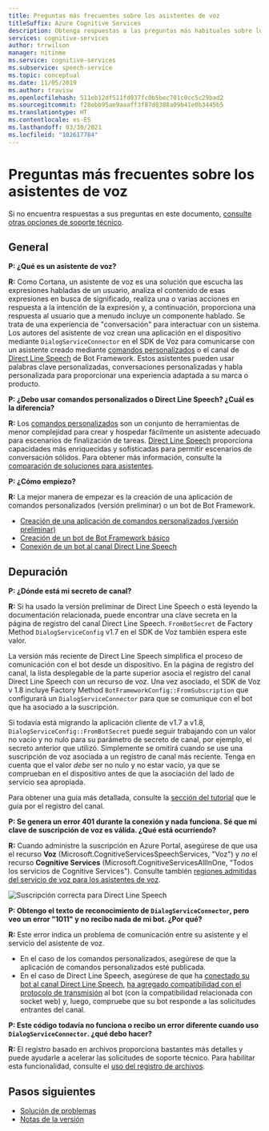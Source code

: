 ```yaml
---
title: Preguntas más frecuentes sobre los asistentes de voz
titleSuffix: Azure Cognitive Services
description: Obtenga respuestas a las preguntas más habituales sobre los asistentes de voz que usan comandos personalizados o el canal de Direct Line Speech.
services: cognitive-services
author: trrwilson
manager: nitinme
ms.service: cognitive-services
ms.subservice: speech-service
ms.topic: conceptual
ms.date: 11/05/2019
ms.author: travisw
ms.openlocfilehash: 511eb12df511fd037fc0b5bec701c0cc5c29bad2
ms.sourcegitcommit: f28ebb95ae9aaaff3f87d8388a09b41e0b3445b5
ms.translationtype: HT
ms.contentlocale: es-ES
ms.lasthandoff: 03/30/2021
ms.locfileid: "102617784"
---
```

# <a name="voice-assistants-frequently-asked-questions"></a>Preguntas más frecuentes sobre los asistentes de voz

Si no encuentra respuestas a sus preguntas en este documento, [consulte otras opciones de soporte técnico](../cognitive-services-support-options.md?context=%2fazure%2fcognitive-services%2fspeech-service%2fcontext%2fcontext%253fcontext%253d%2fazure%2fcognitive-services%2fspeech-service%2fcontext%2fcontext).

## <a name="general"></a>General

**P: ¿Qué es un asistente de voz?**

**R:** Como Cortana, un asistente de voz es una solución que escucha las expresiones habladas de un usuario, analiza el contenido de esas expresiones en busca de significado, realiza una o varias acciones en respuesta a la intención de la expresión y, a continuación, proporciona una respuesta al usuario que a menudo incluye un componente hablado. Se trata de una experiencia de "conversación" para interactuar con un sistema. Los autores del asistente de voz crean una aplicación en el dispositivo mediante `DialogServiceConnector` en el SDK de Voz para comunicarse con un asistente creado mediante [comandos personalizados](custom-commands.md) o el canal de [Direct Line Speech](direct-line-speech.md) de Bot Framework. Estos asistentes pueden usar palabras clave personalizadas, conversaciones personalizadas y habla personalizada para proporcionar una experiencia adaptada a su marca o producto.

**P: ¿Debo usar comandos personalizados o Direct Line Speech? ¿Cuál es la diferencia?**

**R:** Los [comandos personalizados](custom-commands.md) son un conjunto de herramientas de menor complejidad para crear y hospedar fácilmente un asistente adecuado para escenarios de finalización de tareas. [Direct Line Speech](direct-line-speech.md) proporciona capacidades más enriquecidas y sofisticadas para permitir escenarios de conversación sólidos. Para obtener más información, consulte la [comparación de soluciones para asistentes](voice-assistants.md#choosing-an-assistant-solution).

**P: ¿Cómo empiezo?**

**R:** La mejor manera de empezar es la creación de una aplicación de comandos personalizados (versión preliminar) o un bot de Bot Framework.

- [Creación de una aplicación de comandos personalizados (versión preliminar)](./quickstart-custom-commands-application.md)
- [Creación de un bot de Bot Framework básico](/azure/bot-service/bot-builder-tutorial-basic-deploy)
- [Conexión de un bot al canal Direct Line Speech](/azure/bot-service/bot-service-channel-connect-directlinespeech)

## <a name="debugging"></a>Depuración

**P: ¿Dónde está mi secreto de canal?**

**R:** Si ha usado la versión preliminar de Direct Line Speech o está leyendo la documentación relacionada, puede encontrar una clave secreta en la página de registro del canal Direct Line Speech. `FromBotSecret` de Factory Method `DialogServiceConfig` v1.7 en el SDK de Voz también espera este valor.

La versión más reciente de Direct Line Speech simplifica el proceso de comunicación con el bot desde un dispositivo. En la página de registro del canal, la lista desplegable de la parte superior asocia el registro del canal Direct Line Speech con un recurso de voz. Una vez asociado, el SDK de Voz v 1.8 incluye Factory Method `BotFrameworkConfig::FromSubscription` que configurará un `DialogServiceConnector` para que se comunique con el bot que ha asociado a la suscripción.

Si todavía está migrando la aplicación cliente de v1.7 a v1.8, `DialogServiceConfig::FromBotSecret` puede seguir trabajando con un valor no vacío y no nulo para su parámetro de secreto de canal, por ejemplo, el secreto anterior que utilizó. Simplemente se omitirá cuando se use una suscripción de voz asociada a un registro de canal más reciente. Tenga en cuenta que el valor _debe_ ser no nulo y no estar vacío, ya que se comprueban en el dispositivo antes de que la asociación del lado de servicio sea apropiada.

Para obtener una guía más detallada, consulte la [sección del tutorial](tutorial-voice-enable-your-bot-speech-sdk.md#register-the-direct-line-speech-channel) que le guía por el registro del canal.

**P: Se genera un error 401 durante la conexión y nada funciona. Sé que mi clave de suscripción de voz es válida. ¿Qué está ocurriendo?**

**R:** Cuando administre la suscripción en Azure Portal, asegúrese de que usa el recurso **Voz** (Microsoft.CognitiveServicesSpeechServices, "Voz") y _no_ el recurso **Cognitive Services** (Microsoft.CognitiveServicesAllInOne, "Todos los servicios de Cognitive Services"). Consulte también [regiones admitidas del servicio de voz para los asistentes de voz](regions.md#voice-assistants).

![Suscripción correcta para Direct Line Speech](media/voice-assistants/faq-supported-subscription.png "ejemplo de una suscripción de voz compatible")

**P: Obtengo el texto de reconocimiento de `DialogServiceConnector`, pero veo un error "1011" y no recibo nada de mi bot. ¿Por qué?**

**R:** Este error indica un problema de comunicación entre su asistente y el servicio del asistente de voz.

- En el caso de los comandos personalizados, asegúrese de que la aplicación de comandos personalizados esté publicada.
- En el caso de Direct Line Speech, asegúrese de que ha [conectado su bot al canal Direct Line Speech](/azure/bot-service/bot-service-channel-connect-directlinespeech), [ha agregado compatibilidad con el protocolo de transmisión](/azure/bot-service/directline-speech-bot) al bot (con la compatibilidad relacionada con socket web) y, luego, compruebe que su bot responde a las solicitudes entrantes del canal.

**P: Este código todavía no funciona o recibo un error diferente cuando uso `DialogServiceConnector`. ¿qué debo hacer?**

**R:** El registro basado en archivos proporciona bastantes más detalles y puede ayudarle a acelerar las solicitudes de soporte técnico. Para habilitar esta funcionalidad, consulte el [uso del registro de archivos](how-to-use-logging.md).

## <a name="next-steps"></a>Pasos siguientes

- [Solución de problemas](troubleshooting.md)
- [Notas de la versión](releasenotes.md)